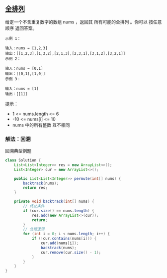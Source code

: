 ## [全排列](https://leetcode.cn/problems/permutations/description/)

给定一个不含重复数字的数组 nums ，返回其 所有可能的全排列 。你可以 按任意顺序 返回答案。


````
示例 1：

输入：nums = [1,2,3]
输出：[[1,2,3],[1,3,2],[2,1,3],[2,3,1],[3,1,2],[3,2,1]]
示例 2：

输入：nums = [0,1]
输出：[[0,1],[1,0]]
示例 3：

输入：nums = [1]
输出：[[1]]
````

提示：

- 1 <= nums.length <= 6
- -10 <= nums[i] <= 10
- nums 中的所有整数 互不相同

### 解法：回溯
回溯典型例题
````java
class Solution {
    List<List<Integer>> res = new ArrayList<>();
    List<Integer> cur = new ArrayList<>();

    public List<List<Integer>> permute(int[] nums) {
        backtrack(nums);
        return res;
    }

    private void backtrack(int[] nums) {
        // 终止条件
        if (cur.size() == nums.length) {
            res.add(new ArrayList<>(cur));
            return;
        }
        // 处理逻辑
        for (int i = 0; i < nums.length; i++) {
            if (!cur.contains(nums[i])) {
                cur.add(nums[i]);
                backtrack(nums);
                cur.remove(cur.size() - 1);
            }
        }
    }
}

````